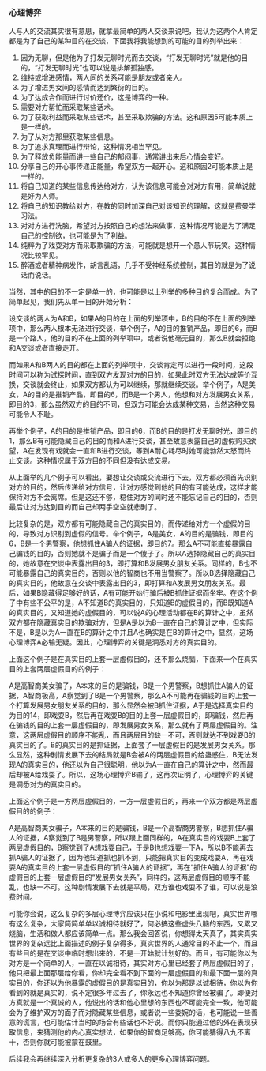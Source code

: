 ﻿### 心理博弈

人与人的交流其实很有意思，就拿最简单的两人交谈来说吧，我认为这两个人肯定都是为了自己的某种目的在交谈，下面我将我能想到的可能的目的列举出来：

1. 因为无聊，但是他为了打发无聊时光而去交谈，“打发无聊时光”就是他的目的，“打发无聊时光”也可以说是排解孤独感。
2. 维持或增进感情，两人间的关系可能是朋友或者亲人。
3. 为了增进男女间的感情而达到繁衍的目的。
4. 为了达成合作而进行讨价还价，这是博弈的一种。
5. 需要对方帮忙而采取某些话术。
6. 为了获取利益而采取某些话术，甚至采取欺骗的方法。这和原因5可能本质上是一样的。
7. 为了从对方那里获取某些信息。
8. 为了追求真理而进行辩论，这种情况相当罕见。
9. 为了释放负能量而讲一些自己的郁闷事，通常讲出来后心情会变好。
10. 分享自己的开心事传递正能量，希望双方一起开心。这和原因2可能本质上是一样的。
11. 将自己知道的某些信息传达给对方，认为该信息可能会对对方有用，简单说就是好为人师。
12. 将自己的知识教给对方，在教的同时加深自己对该知识的理解，这就是费曼学习法。
13. 对对方进行洗脑，希望对方按照自己的想法来做事，这种情况可能是为了满足自己的控制欲，也可能是为了利益。
14. 纯粹为了戏耍对方而采取欺骗的方法，可能就是想开一个愚人节玩笑。这种情况比较罕见。
15. 醉酒或者精神病发作，胡言乱语，几乎不受神经系统控制，其目的就是为了说话而说话。

当然，其中的目的不一定是单一的，也可能是以上列举的多种目的复合而成。为了简单起见，我们先从单一目的开始分析：

设交谈的两人为A和B，如果A的目的在上面的列举项中，B的目的不在上面的列举项中，那么两人根本无法进行交谈，举个例子，A的目的推销产品，即目的6，而B是一个路人，他的目的不在上面的列举项中，或者说他毫无目的，那么B就会拒绝和A交谈或者直接走开。

而如果A和B两人的目的都在上面的列举项中，交谈肯定可以进行一段时间，这段时间可以称为试探时间，直到双方发现对方的目的，如果此时双方无法达成等价互换，交谈就会终止，如果双方都认为可以继续，那就继续交谈。举个例子，A是美女，A的目的是推销产品，即目的6，而B是一个男人，他想和对方发展男女关系，即目的3，那么虽然双方的目的不同，但双方可能会达成某种交易，当然这种交易可能令人不耻。

再举个例子，A的目的是推销产品，即目的6，而B的目的是打发无聊时光，即目的1，那么B有可能隐藏自己的目的而和A进行交谈，甚至故意表露自己的虚假购买欲望，A在发现有戏就会一直和B进行交谈，等到A耐心耗尽时她可能勃然大怒而终止交谈。这种情况属于双方目的不同但没有达成交易。

从上面举的几个例子可以看出，要想让交谈或交流进行下去，双方都必须首先识别对方的目的，然后传递给对方信号，让对方感觉到他的目的有可能达成，这样才能保持对方不会离席。但是这还不够，稳住对方的同时还不能忘记自己的目的，否则最后让对方达到目的而自己却两手空空就悲剧了。

比较复杂的是，双方都有可能隐藏自己的真实目的，而传递给对方一个虚假的目的，导致对方识别到虚假的信号。举个例子，A是美女，A的目的是骗钱，即目的6，B是一个男警察，他想抓住A骗人的证据，即目的7。那么A不可能直接暴露自己骗钱的目的，否则她就不是骗子而是一个傻子了。所以A选择隐藏自己的真实目的，她故意在交谈中表露出目的3，即打算和B发展男女朋友关系。同样的，B也不可能暴露自己的真实目的，否则以他的智商也不用当警察了。所以B选择隐藏自己的真实目的，他故意在交谈中表露出目的3，即打算和A发展男女朋友关系。最后，如果B隐藏得足够好的话，A有可能开始行骗后被B抓住证据而坐牢。在这个例子中有些不公平的是，A不知道B的真实目的，只知道B的虚假目的，而B既知道A的真实目的，又知道她的虚假目的，可以说A的心理活动都在B的算计之中，虽然双方都在隐藏真实目的欺骗对方，但是A是以为B一直在自己的算计之中，但实际不是，B是以为A一直在B的算计之中并且A也确实是在B的算计之中，显然，这场心理博弈A必输无疑。因此，心理博弈的关键是洞悉对方的真实目的。

上面这个例子是在真实目的上套一层虚假目的，还不那么烧脑，下面来一个在真实目的上套两层虚假目的的例子：

A是高智商美女骗子，A本来的目的是骗钱，B是一个男警察，B想抓住A骗人的证据，A智商极高，A察觉到了B是一个男警察，那么A不可能再在骗钱的目的上套一个打算发展男女朋友关系的目的，那么显然会被B抓住证据，A于是选择真实目的为目的14，即戏耍B，然后再在戏耍B的目的上套一层虚假目的，即骗钱，然后再在骗钱的目的上套一层虚假目的，即发展男女关系，那么就有了两层虚假目的。注意，这两层虚假目的顺序不能乱，而且两层目的缺一不可，否则就达不到戏耍B的真实目的了。B的真实目的是抓证据，上面套了一层虚假目的是发展男女关系。那么显然，这种剧情发展下去的结局就是B会被A的两层虚假目的给蛊惑住，B无法发现A的真实目的，他还以为自己很聪明，他以为A一直在自己的算计之中，然而最后却被A给戏耍了。所以，这场心理博弈B输了，这再次证明了，心理博弈的关键是洞悉对方的真实目的。

上面这个例子是一方两层虚假目的，一方一层虚假目的，再来一个双方都是两层虚假目的的例子：

A是高智商美女骗子，A本来的目的是骗钱，B是一个高智商男警察，B想抓住A骗人的证据，A察觉到了B是男警察，所以跟上面同样的，A在真实目的戏耍B上套了两层虚假目的，B察觉到了A想戏耍自己，于是B也想戏耍一下A，所以B不能再去抓A骗人的证据了，因为他知道抓也抓不到，只能把真实目的变成戏耍A，再在戏耍A的真实目的上套一层虚假目的“抓住A骗人的证据”，再在“抓住A骗人的证据”的虚假目的上套一层虚假目的“发展男女关系”，同样的，这两层虚假目的顺序不能乱，也缺一不可。这种剧情发展下去就是平局，双方谁也戏耍不了谁，可以说是浪费时间。

可能你会说，这么复杂的多层心理博弈应该只在小说和电影里出现吧，真实世界哪有这么复杂，大家简简单单以诚相待就好了，何必搞这些虚头八脑的东西，又累又烧脑，生活和做人都应该简单一点。那么我会回答说，你想得太天真了，其实真实世界的复杂远比上面描述的例子复杂得多，真实世界的人通常目的不止一个，而且有些目的是在交谈中临时想出来的，不是一开始就计划好的。而且，有可能你以为对方是一个简单的人，一直在以诚相待，其实对方心里已经套了两层虚假目的了，他只把最上面那层给你看，你却完全看不到下面的一层虚假目的和最下面一层的真实目的，你还以为他暴露的虚假目的是真实目的，你以为那是以诚相待，你以为你看到的就是真实的，说不定很多年过去了，你永远也不知道你曾经被骗了。即便对方真就是一个真诚的人，他说出的话和他心里想的东西也不可能完全一致，他可能会为了维护双方的面子而对隐藏某些信息，或者说一些委婉的话，也可能说一些善意的谎言，也可能估计当时的场合有些话也不好说。而你只能通过他的外在表现获取信息，来猜测他的内心真实想法，如果你的智商足够高，你可能猜得八九不离十，否则你就可能被蒙在鼓里。

后续我会再继续深入分析更复杂的3人或多人的更多心理博弈问题。


